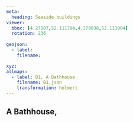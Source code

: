 ```yaml
---
meta:
  heading: Seaside buildings
viewer:
  bbox: [4.27887,52.111794,4.279038,52.111904]
  rotation: 236
  
geojson:
  - label:
    filename: 

xyz:
allmaps:
  - label: B1, A Bathhouse
    filename: B1.json
    transformation: helmert
---
```


## A Bathhouse,